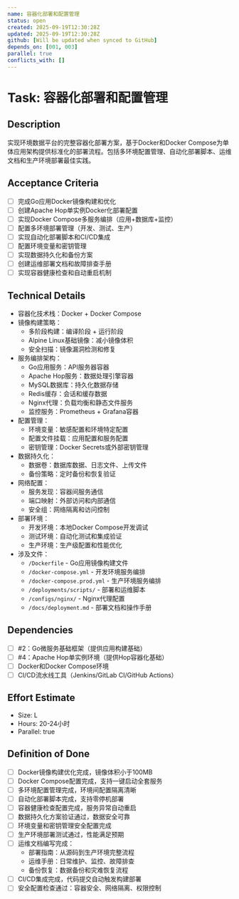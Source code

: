 ```yaml
---
name: 容器化部署和配置管理
status: open
created: 2025-09-19T12:30:28Z
updated: 2025-09-19T12:30:28Z
github: [Will be updated when synced to GitHub]
depends_on: [001, 003]
parallel: true
conflicts_with: []
---
```


# Task: 容器化部署和配置管理

## Description
实现环境数据平台的完整容器化部署方案，基于Docker和Docker Compose为单体应用架构提供标准化的部署流程。包括多环境配置管理、自动化部署脚本、运维文档和生产环境部署最佳实践。

## Acceptance Criteria
- [ ] 完成Go应用Docker镜像构建和优化
- [ ] 创建Apache Hop单实例Docker化部署配置
- [ ] 实现Docker Compose多服务编排（应用+数据库+监控）
- [ ] 配置多环境部署管理（开发、测试、生产）
- [ ] 实现自动化部署脚本和CI/CD集成
- [ ] 配置环境变量和密钥管理
- [ ] 实现数据持久化和备份方案
- [ ] 创建运维部署文档和故障排查手册
- [ ] 实现容器健康检查和自动重启机制

## Technical Details
- 容器化技术栈：Docker + Docker Compose
- 镜像构建策略：
  - 多阶段构建：编译阶段 + 运行阶段
  - Alpine Linux基础镜像：减小镜像体积
  - 安全扫描：镜像漏洞检测和修复
- 服务编排架构：
  - Go应用服务：API服务器容器
  - Apache Hop服务：数据处理引擎容器
  - MySQL数据库：持久化数据存储
  - Redis缓存：会话和缓存数据
  - Nginx代理：负载均衡和静态文件服务
  - 监控服务：Prometheus + Grafana容器
- 配置管理：
  - 环境变量：敏感配置和环境特定配置
  - 配置文件挂载：应用配置和服务配置
  - 密钥管理：Docker Secrets或外部密钥管理
- 数据持久化：
  - 数据卷：数据库数据、日志文件、上传文件
  - 备份策略：定时备份和恢复验证
- 网络配置：
  - 服务发现：容器间服务通信
  - 端口映射：外部访问和内部通信
  - 安全组：网络隔离和访问控制
- 部署环境：
  - 开发环境：本地Docker Compose开发调试
  - 测试环境：自动化测试和集成验证
  - 生产环境：生产级配置和性能优化
- 涉及文件：
  - `/Dockerfile` - Go应用镜像构建文件
  - `/docker-compose.yml` - 开发环境服务编排
  - `/docker-compose.prod.yml` - 生产环境服务编排
  - `/deployments/scripts/` - 部署和运维脚本
  - `/configs/nginx/` - Nginx代理配置
  - `/docs/deployment.md` - 部署文档和操作手册

## Dependencies
- [ ] #2：Go微服务基础框架（提供应用构建基础）
- [ ] #4：Apache Hop单实例环境（提供Hop容器化基础）
- [ ] Docker和Docker Compose环境
- [ ] CI/CD流水线工具（Jenkins/GitLab CI/GitHub Actions）

## Effort Estimate
- Size: L
- Hours: 20-24小时
- Parallel: true

## Definition of Done
- [ ] Docker镜像构建优化完成，镜像体积小于100MB
- [ ] Docker Compose配置完成，支持一键启动全套服务
- [ ] 多环境配置管理完成，环境间配置隔离清晰
- [ ] 自动化部署脚本完成，支持零停机部署
- [ ] 容器健康检查配置完成，服务异常自动重启
- [ ] 数据持久化方案验证通过，数据安全可靠
- [ ] 环境变量和密钥管理安全配置完成
- [ ] 生产环境部署测试通过，性能满足预期
- [ ] 运维文档编写完成：
  - 部署指南：从源码到生产环境完整流程
  - 运维手册：日常维护、监控、故障排查
  - 备份恢复：数据备份和灾难恢复流程
- [ ] CI/CD集成完成，代码提交自动触发构建部署
- [ ] 安全配置检查通过：容器安全、网络隔离、权限控制